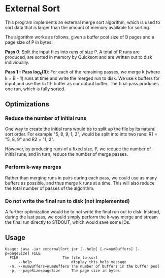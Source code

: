 # External Sort

This program implements an external merge sort algorithm, which is used to sort data that is larger than the amount of memory available for sorting.

The algorithm works as follows, given a buffer pool size of B pages and a page size of P in bytes:

**Pass 0**: Split the input files into runs of size P. A total of R runs are produced, are sorted in memory by Quicksort and are written out to disk individually.

**Pass 1 - Pass log<sub>k</sub>(R)**:
For each of the remaining passes, we merge k (where k = B - 1) runs at time and write the merged run to disk. We use k buffers for input and use the k+1th buffer as our output buffer. The final pass produces one run, which is fully sorted.

## Optimizations

### Reduce the number of initial runs
One way to create the initial runs would be to split up the file by its natural sort order. For example "5, 8, 9, 1, 2", would be split into into two runs: R1 = "5, 8, 9" and R2 = "1, 2".

However, by producing runs of a fixed size, P, we reduce the number of initial runs, and in turn, reduce the number of merge passes.

### Perform k-way merges

Rather than merging runs in pairs during each pass, we could use as many buffers as possible, and thus merge k runs at a time. This will also reduce the total number of passes of the algorithm.

### Do not write the final run to disk (not implemented)

A further optimization would be to not write the final run out to disk. Instead, during the last pass, we could simply perform the k-way merge and stream the final run directly to STDOUT, which would save some IOs.

## Usage
```
Usage: java -jar externalSort.jar [--help] [-n=numBuffers] [-p=pageSize] FILE
  FILE                    The file to sort
      --help                  display this help message
  -n, --numBuffers=numBuffers The number of buffers in the buffer pool
  -p, --pageSize=pageSize     The page size in bytes
  ``` 


